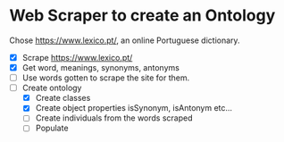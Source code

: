 # Web Scraper to create an Ontology

Chose https://www.lexico.pt/, an online Portuguese dictionary.
 
- [x] Scrape https://www.lexico.pt/
- [x] Get word, meanings, synonyms, antonyms
- [ ] Use words gotten to scrape the site for them.
- [ ] Create ontology
    - [x] Create classes
    - [x] Create object properties isSynonym, isAntonym etc...
    - [ ] Create individuals from the words scraped
    - [ ] Populate